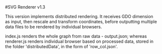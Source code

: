 #SVG Renderer v1.3

This version implements distributed rendering. It receives GDO dimension as input, then rescale and transform coordinates, before outputting multiple data files to be rendered by individual browsers.

index.js renders the whole graph from raw data - output.json;
whereas renderer.js renders individual browser based on processed data, stored in the folder 'distributedData', in the form of 'row_col.json'.